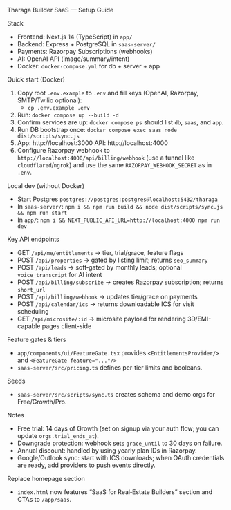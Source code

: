 Tharaga Builder SaaS — Setup Guide

Stack
- Frontend: Next.js 14 (TypeScript) in `app/`
- Backend: Express + PostgreSQL in `saas-server/`
- Payments: Razorpay Subscriptions (webhooks)
- AI: OpenAI API (image/summary/intent)
- Docker: `docker-compose.yml` for db + server + app

Quick start (Docker)
1. Copy root `.env.example` to `.env` and fill keys (OpenAI, Razorpay, SMTP/Twilio optional):
   - `cp .env.example .env`
2. Run: `docker compose up --build -d`
3. Confirm services are up: `docker compose ps` should list `db`, `saas`, and `app`.
4. Run DB bootstrap once: `docker compose exec saas node dist/scripts/sync.js`
5. App: http://localhost:3000  API: http://localhost:4000
6. Configure Razorpay webhook to `http://localhost:4000/api/billing/webhook` (use a tunnel like `cloudflared`/`ngrok`) and use the same `RAZORPAY_WEBHOOK_SECRET` as in `.env`.

Local dev (without Docker)
- Start Postgres `postgres://postgres:postgres@localhost:5432/tharaga`
- In `saas-server/`: `npm i && npm run build && node dist/scripts/sync.js && npm run start`
- In `app/`: `npm i && NEXT_PUBLIC_API_URL=http://localhost:4000 npm run dev`

Key API endpoints
- GET `/api/me/entitlements` → tier, trial/grace, feature flags
- POST `/api/properties` → gated by listing limit; returns `seo_summary`
- POST `/api/leads` → soft‑gated by monthly leads; optional `voice_transcript` for AI intent
- POST `/api/billing/subscribe` → creates Razorpay subscription; returns `short_url`
- POST `/api/billing/webhook` → updates tier/grace on payments
- POST `/api/calendar/ics` → returns downloadable ICS for visit scheduling
- GET `/api/microsite/:id` → microsite payload for rendering 3D/EMI-capable pages client-side

Feature gates & tiers
- `app/components/ui/FeatureGate.tsx` provides `<EntitlementsProvider/>` and `<FeatureGate feature="..."/>`
- `saas-server/src/pricing.ts` defines per‑tier limits and booleans.

Seeds
- `saas-server/src/scripts/sync.ts` creates schema and demo orgs for Free/Growth/Pro.

Notes
- Free trial: 14 days of Growth (set on signup via your auth flow; you can update `orgs.trial_ends_at`).
- Downgrade protection: webhook sets `grace_until` to 30 days on failure.
- Annual discount: handled by using yearly plan IDs in Razorpay.
- Google/Outlook sync: start with ICS downloads; when OAuth credentials are ready, add providers to push events directly.

Replace homepage section
- `index.html` now features “SaaS for Real‑Estate Builders” section and CTAs to `/app/saas`.
